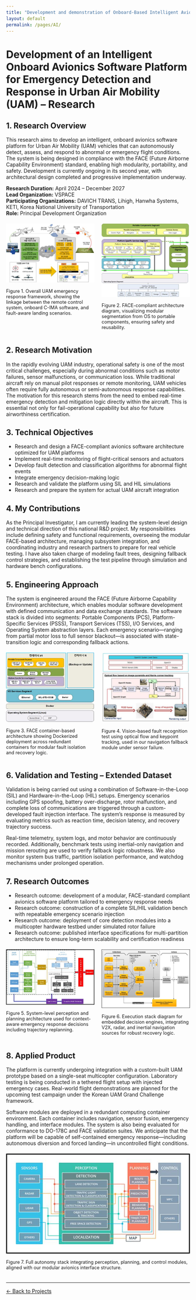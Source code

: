```yaml
---
title: "Development and demonstration of Onboard-Based Intelligent Avionics SW Platform Technology for Recognizing and Responding to Abnormal Situations of Urban Air Mobility"
layout: default
permalink: /pages/AI/
---
```


<h1>Development of an Intelligent Onboard Avionics Software Platform for Emergency Detection and Response in Urban Air Mobility (UAM) – Research</h1>

<h2>1. Research Overview</h2>
<p>
This research aims to develop an intelligent, onboard avionics software platform for Urban Air Mobility (UAM) vehicles that can autonomously detect, assess, and respond to abnormal or emergency flight conditions. The system is being designed in compliance with the FACE (Future Airborne Capability Environment) standard, enabling high modularity, portability, and safety. Development is currently ongoing in its second year, with architectural design completed and progressive implementation underway.
</p>
<p><strong>Research Duration:</strong> April 2024 – December 2027<br>
<strong>Lead Organization:</strong> VSPACE<br>
<strong>Participating Organizations:</strong> DAVICH TRANS, Lihigh, Hanwha Systems, KETI, Korea National University of Transportation<br>
<strong>Role:</strong> Principal Development Organization</p>
<div style="display: flex; gap: 20px; margin: 20px 0;">
  <div style="flex: 1;">
    <img src="/assets/AI/0.jpg" alt="System Concept Overview" style="width:100%;"/>
    <p style="font-size: 0.9em;">Figure 1. Overall UAM emergency response framework, showing the linkage between the remote control system, onboard C-IMA software, and fault-aware landing scenarios.</p>
  </div>
  <div style="flex: 1;">
    <img src="/assets/AI/1.jpg" alt="FACE Software Stack" style="width:100%;"/>
    <p style="font-size: 0.9em;">Figure 2. FACE-compliant architecture diagram, visualizing modular segmentation from OS to portable components, ensuring safety and reusability.</p>
  </div>
</div>

<h2>2. Research Motivation</h2>
<p>
In the rapidly evolving UAM industry, operational safety is one of the most critical challenges, especially during abnormal conditions such as motor failures, sensor malfunctions, or communication loss. While traditional aircraft rely on manual pilot responses or remote monitoring, UAM vehicles often require fully autonomous or semi-autonomous response capabilities. The motivation for this research stems from the need to embed real-time emergency detection and mitigation logic directly within the aircraft. This is essential not only for fail-operational capability but also for future airworthiness certification.
</p>

<h2>3. Technical Objectives</h2>
<ul>
  <li>Research and design a FACE-compliant avionics software architecture optimized for UAM platforms</li>
  <li>Implement real-time monitoring of flight-critical sensors and actuators</li>
  <li>Develop fault detection and classification algorithms for abnormal flight events</li>
  <li>Integrate emergency decision-making logic</li>
  <li>Research and validate the platform using SIL and HIL simulations</li>
  <li>Research and prepare the system for actual UAM aircraft integration</li>
</ul>

<h2>4. My Contributions</h2>
<p>
As the Principal Investigator, I am currently leading the system-level design and technical direction of this national R&D project. My responsibilities include defining safety and functional requirements, overseeing the modular FACE-based architecture, managing subsystem integration, and coordinating industry and research partners to prepare for real vehicle testing. I have also taken charge of modeling fault trees, designing fallback control strategies, and establishing the test pipeline through simulation and hardware bench configurations.
</p>

<h2>5. Engineering Approach</h2>
<p>
The system is engineered around the FACE (Future Airborne Capability Environment) architecture, which enables modular software development with defined communication and data exchange standards. The software stack is divided into segments: Portable Components (PCS), Platform-Specific Services (PSSS), Transport Services (TSS), I/O Services, and Operating System abstraction layers. Each emergency scenario—ranging from partial motor loss to full sensor blackout—is associated with state-transition logic and corresponding fallback actions.
</p>
<div style="display: flex; gap: 20px; margin: 20px 0;">
  <div style="flex: 1;">
    <img src="/assets/AI/2.jpg" alt="FACE Container Architecture" style="width:100%;"/>
    <p style="font-size: 0.9em;">Figure 3. FACE container-based architecture showing Dockerized deployment across redundant containers for modular fault isolation and recovery logic.</p>
  </div>
  <div style="flex: 1;">
    <img src="/assets/AI/3.jpg" alt="Optical Flow Test with Vision Processing" style="width:100%;"/>
    <p style="font-size: 0.9em;">Figure 4. Vision-based fault recognition test using optical flow and keypoint tracking, used in our navigation fallback module under sensor failure.</p>
  </div>
</div>

<h2>6. Validation and Testing – Extended Dataset</h2>
<p>
Validation is being carried out using a combination of Software-in-the-Loop (SIL) and Hardware-in-the-Loop (HIL) setups. Emergency scenarios including GPS spoofing, battery over-discharge, rotor malfunction, and complete loss of communications are triggered through a custom-developed fault injection interface. The system’s response is measured by evaluating metrics such as reaction time, decision latency, and recovery trajectory success.
</p>
<p>
Real-time telemetry, system logs, and motor behavior are continuously recorded. Additionally, benchmark tests using inertial-only navigation and mission rerouting are used to verify fallback logic robustness. We also monitor system bus traffic, partition isolation performance, and watchdog mechanisms under prolonged operation.
</p>

<h2>7. Research Outcomes</h2>
<ul>
  <li>Research outcome: development of a modular, FACE-standard compliant avionics software platform tailored to emergency response needs</li>
  <li>Research outcome: construction of a complete SIL/HIL validation bench with repeatable emergency scenario injection</li>
  <li>Research outcome: deployment of core detection modules into a multicopter hardware testbed under simulated rotor failure</li>
  <li>Research outcome: published interface specifications for multi-partition architecture to ensure long-term scalability and certification readiness</li>
</ul>
<div style="display: flex; gap: 20px; margin: 20px 0;">
  <div style="flex: 1;">
    <img src="/assets/AI/4.jpg" alt="Sensor Fusion and Path Planning Architecture" style="width:100%;"/>
    <p style="font-size: 0.9em;">Figure 5. System-level perception and planning architecture used for context-aware emergency response decisions including trajectory replanning.</p>
  </div>
  <div style="flex: 1;">
    <img src="/assets/AI/5.jpg" alt="Sensor-Driven Execution Stack" style="width:100%;"/>
    <p style="font-size: 0.9em;">Figure 6. Execution stack diagram for embedded decision engines, integrating V2X, radar, and inertial navigation sources for robust recovery logic.</p>
  </div>
</div>

<h2>8. Applied Product</h2>
<p>
The platform is currently undergoing integration with a custom-built UAM prototype based on a single-seat multicopter configuration. Laboratory testing is being conducted in a tethered flight setup with injected emergency cases. Real-world flight demonstrations are planned for the upcoming test campaign under the Korean UAM Grand Challenge framework.
</p>
<p>
Software modules are deployed in a redundant computing container environment. Each container includes navigation, sensor fusion, emergency handling, and interface modules. The system is also being evaluated for conformance to DO-178C and FACE validation suites. We anticipate that the platform will be capable of self-contained emergency response—including autonomous diversion and forced landing—in uncontrolled flight conditions.
</p>
<div style="display: flex; gap: 20px; margin: 20px 0;">
  <div style="flex: 1;">
    <img src="/assets/AI/6.jpg" alt="UAM Autonomy Stack – Perception to Control" style="width:100%;"/>
    <p style="font-size: 0.9em;">Figure 7. Full autonomy stack integrating perception, planning, and control modules, aligned with our modular avionics interface structure.</p>
  </div>
</div>


<hr>
<p><a href="{{ site.baseurl }}/projects/">← Back to Projects</a></p>

